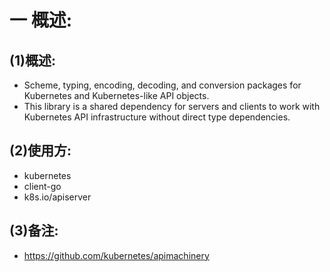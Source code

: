 # 一 概述:
## (1)概述:
- Scheme, typing, encoding, decoding, and conversion packages for Kubernetes and Kubernetes-like API objects.
- This library is a shared dependency for servers and clients to work with Kubernetes API infrastructure without direct type dependencies. 

## (2)使用方:
- kubernetes
- client-go
- k8s.io/apiserver

## (3)备注:
- https://github.com/kubernetes/apimachinery

